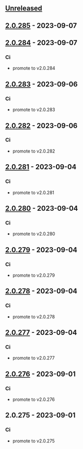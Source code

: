 <a name="unreleased"></a>
## [Unreleased]


<a name="2.0.285"></a>
## [2.0.285] - 2023-09-07

<a name="2.0.284"></a>
## [2.0.284] - 2023-09-07
### Ci
- promote to v2.0.284


<a name="2.0.283"></a>
## [2.0.283] - 2023-09-06
### Ci
- promote to v2.0.283


<a name="2.0.282"></a>
## [2.0.282] - 2023-09-06
### Ci
- promote to v2.0.282


<a name="2.0.281"></a>
## [2.0.281] - 2023-09-04
### Ci
- promote to v2.0.281


<a name="2.0.280"></a>
## [2.0.280] - 2023-09-04
### Ci
- promote to v2.0.280


<a name="2.0.279"></a>
## [2.0.279] - 2023-09-04
### Ci
- promote to v2.0.279


<a name="2.0.278"></a>
## [2.0.278] - 2023-09-04
### Ci
- promote to v2.0.278


<a name="2.0.277"></a>
## [2.0.277] - 2023-09-04
### Ci
- promote to v2.0.277


<a name="2.0.276"></a>
## [2.0.276] - 2023-09-01
### Ci
- promote to v2.0.276


<a name="2.0.275"></a>
## 2.0.275 - 2023-09-01
### Ci
- promote to v2.0.275


[Unreleased]: https://gitlab.industrysoftware.automation.siemens.com/caas-ops/fleet/aws-usea1-qa-qa/compare/2.0.285...HEAD
[2.0.285]: https://gitlab.industrysoftware.automation.siemens.com/caas-ops/fleet/aws-usea1-qa-qa/compare/2.0.284...2.0.285
[2.0.284]: https://gitlab.industrysoftware.automation.siemens.com/caas-ops/fleet/aws-usea1-qa-qa/compare/2.0.283...2.0.284
[2.0.283]: https://gitlab.industrysoftware.automation.siemens.com/caas-ops/fleet/aws-usea1-qa-qa/compare/2.0.282...2.0.283
[2.0.282]: https://gitlab.industrysoftware.automation.siemens.com/caas-ops/fleet/aws-usea1-qa-qa/compare/2.0.281...2.0.282
[2.0.281]: https://gitlab.industrysoftware.automation.siemens.com/caas-ops/fleet/aws-usea1-qa-qa/compare/2.0.280...2.0.281
[2.0.280]: https://gitlab.industrysoftware.automation.siemens.com/caas-ops/fleet/aws-usea1-qa-qa/compare/2.0.279...2.0.280
[2.0.279]: https://gitlab.industrysoftware.automation.siemens.com/caas-ops/fleet/aws-usea1-qa-qa/compare/2.0.278...2.0.279
[2.0.278]: https://gitlab.industrysoftware.automation.siemens.com/caas-ops/fleet/aws-usea1-qa-qa/compare/2.0.277...2.0.278
[2.0.277]: https://gitlab.industrysoftware.automation.siemens.com/caas-ops/fleet/aws-usea1-qa-qa/compare/2.0.276...2.0.277
[2.0.276]: https://gitlab.industrysoftware.automation.siemens.com/caas-ops/fleet/aws-usea1-qa-qa/compare/2.0.275...2.0.276
